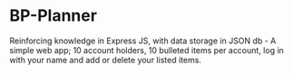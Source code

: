 # BP-Planner
 Reinforcing knowledge in Express JS, with data storage in JSON db - A simple web app; 10 account holders, 10 bulleted items per account, log in with your name and add or delete your listed items.

